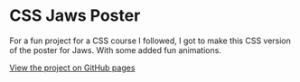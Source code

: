 # CSS Jaws Poster
For a fun project for a CSS course I followed, I got to make this CSS version of the poster for Jaws. With some added fun animations.

[View the project on GitHub pages](https://joppekoops.github.io/css-jaws-poster/)
